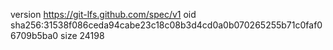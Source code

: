 version https://git-lfs.github.com/spec/v1
oid sha256:31538f086ceda94cabe23c18c08b3d4cd0a0b070265255b71c0faf06709b5ba0
size 24198
